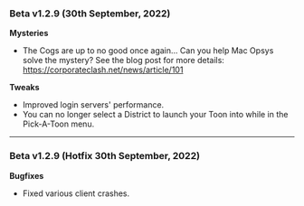 ### Beta v1.2.9 (30th September, 2022)

**Mysteries**
- The Cogs are up to no good once again... Can you help Mac Opsys solve the mystery? See the blog post for more details: https://corporateclash.net/news/article/101

**Tweaks**
- Improved login servers' performance.
- You can no longer select a District to launch your Toon into while in the Pick-A-Toon menu.

----

### Beta v1.2.9 (Hotfix 30th September, 2022)

**Bugfixes**
- Fixed various client crashes.
